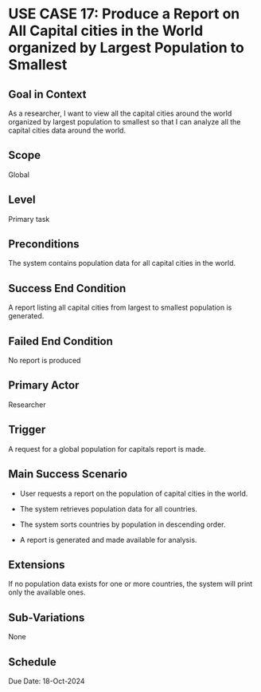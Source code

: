 # USE CASE 17: Produce a Report on All Capital cities in the World organized by Largest Population to Smallest

## Goal in Context

As a researcher, I want to view all the capital cities around the world organized by largest population to smallest so that I can analyze all the capital cities data around the world.

## Scope

Global

## Level

Primary task

## Preconditions

The system contains population data for all capital cities in the world.

## Success End Condition

A report listing all capital cities from largest to smallest population is generated.

## Failed End Condition

No report is produced

## Primary Actor

Researcher

## Trigger

A request for a global population for capitals report is made.

## Main Success Scenario

- User requests a report on the population of capital cities in the world.

- The system retrieves population data for all countries.

- The system sorts countries by population in descending order.

- A report is generated and made available for analysis.

## Extensions

If no population data exists for one or more countries, the system will print only the available ones.

## Sub-Variations

None

## Schedule

Due Date: 18-Oct-2024